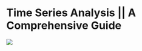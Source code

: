 # **Time Series Analysis || A Comprehensive Guide**
![](https://cdn.corporatefinanceinstitute.com/assets/Time-Series-Analysis-1024x729.png)
